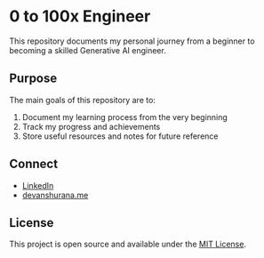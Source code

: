 # 0 to 100x Engineer

This repository documents my personal journey from a beginner to becoming a skilled Generative AI engineer.

## Purpose

The main goals of this repository are to:

1. Document my learning process from the very beginning
2. Track my progress and achievements
3. Store useful resources and notes for future reference

## Connect

- [LinkedIn](https://www.linkedin.com/in/devanshu-rana-iitr/)
- [devanshurana.me](devanshurana.me)

## License

This project is open source and available under the [MIT License](LICENSE).